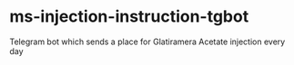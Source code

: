 # ms-injection-instruction-tgbot
Telegram bot which sends a place for Glatiramera Acetate injection every day
